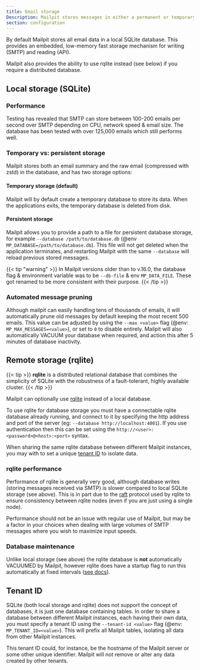 ```yaml
---
title: Email storage
Description: Mailpit stores messages in either a permanent or temporary SQLite database
section: configuration
---
```


By default Mailpit stores all email data in a local SQLite database. This provides an embedded, low-memory fast storage mechanism for writing (SMTP) and reading (API). 

Mailpit also provides the ability to use rqlite instead (see below) if you require a distributed database.


## Local storage (SQLite)

### Performance

Testing has revealed that SMTP can store between 100-200 emails per second over SMTP depending on CPU, network speed & email size. The database has been tested with over 125,000 emails which still performs well.

### Temporary vs: persistent storage

Mailpit stores both an email summary and the raw email (compressed with zstd) in the database, and has two storage options:


#### Temporary storage (default)

Mailpit will by default create a temporary database to store its data. When the applications exits, the temporary database is deleted from disk.


#### Persistent storage

Mailpit allows you to provide a path to a file for persistent database storage, for example `--database /path/to/database.db` (@env `MP_DATABASE=/path/to/database.db`). 
This file will not get deleted when the application terminates, and restarting Mailpit with the same `--database` will reload previous stored messages.

{{< tip "warning" >}}
In Mailpit versions older than to v.16.0, the database flag & environment variable was to be `--db-file` & env `MP_DATA_FILE`. These got renamed to be more consistent with their purpose.
{{< /tip >}}


### Automated message pruning

Although mailpit can easily handling tens of thousands of emails, it will automatically prune old messages by default keeping the most recent 500 emails. This value can be adjusted by using the `--max <value>` flag (@env: `MP_MAX_MESSAGES=<value>`), or set to `0` to disable entirely. Mailpit will also automatically VACUUM your database when required, and action this after 5 minutes of database inactivity.


## Remote storage (rqlite)

{{< tip >}}
**rqlite** is a distributed relational database that combines the simplicity of SQLite with the robustness of a fault-tolerant, highly available cluster.
{{< /tip >}}

Mailpit can optionally use [rqlite](https://rqlite.io/) instead of a local database. 

To use rqlite for database storage you must have a connectable rqlite database already running, and connect to it by specifying the http address and port of the server (eg: `--database http://localhost:4001`). If you use authentication then this can be set using the `http://<user>:<password>@<host>:<port>` syntax.

When sharing the same rqlite database between different Mailpit instances, you may with to set a unique [tenant ID](#tenant-id) to isolate data.


### rqlite performance

Performance of rqlite is generally very good, although database writes (storing messages received via SMTP) is slower compared to local SQLite storage (see above). This is in part due to the [raft](https://raft.github.io/) protocol used by rqlite to ensure consistency between rqlite nodes (even if you are just using a single node).

Performance should not be an issue with regular use of Mailpit, but may be a factor in your choices when dealing with large volumes of SMTP messages where you wish to maximize input speeds.


### Database maintenance

Unlike local storage (see above) the rqlite database is **not** automatically VACUUMED by Mailpit, however rqlite does have a startup flag to run this automatically at fixed intervals ([see docs](https://rqlite.io/docs/guides/performance/#vacuum)).


## Tenant ID

SQLite (both local storage and rqlite) does not support the concept of databases, it is just one database containing tables. In order to share a database between different Mailpit instances, each having their own data, you must specify a tenant ID using the `--tenant-id <value>` flag (@env: `MP_TENANT_ID=<value>`). This will prefix all Mailpit tables, isolating all data from other Mailpit instances. 

This tenant ID could, for instance, be the hostname of the Mailpit server or some other unique identifier. Mailpit will not remove or alter any data created by other tenants.
